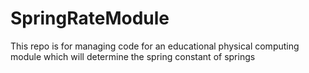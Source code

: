 # SpringRateModule
This repo is for managing code for an educational physical computing module which will determine the spring constant of springs
